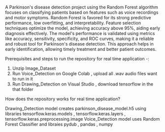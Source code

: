 A Parkinson's disease detection project using the Random Forest algorithm focuses on classifying patients based on features such as voice recordings and motor symptoms.
Random Forest is favored for its strong predictive performance, low overfitting, and interpretability. 
Feature selection techniques optimize the model, achieving accuracy above 95%, aiding early diagnosis effectively.
The model's performance is validated using metrics like accuracy, sensitivity, specificity, and ROC curves, making it a reliable and robust tool for Parkinson's disease detection.
This approach helps in early identification, allowing timely treatment and better patient outcomes.

Prerequisites and steps to run the repository for real time application -:

1. Unzip Image_Dataset
2. Run Voice_Detection on Google Colab , upload all .wav audio files want to run in it
3. Run Drawing_Detection on Visual Studio , download tensorflow in the that folder 

How does the repository works for real time application?

Drawing_Detection model creates parkinson_disease_model.h5 using libraries tensorflow.keras.models , tensorflow.keras.layers , tensorflow.keras.preprocessing.image
Voice_Detection model uses Random Forest Classifier and libraies pydub , pandas , numpy
